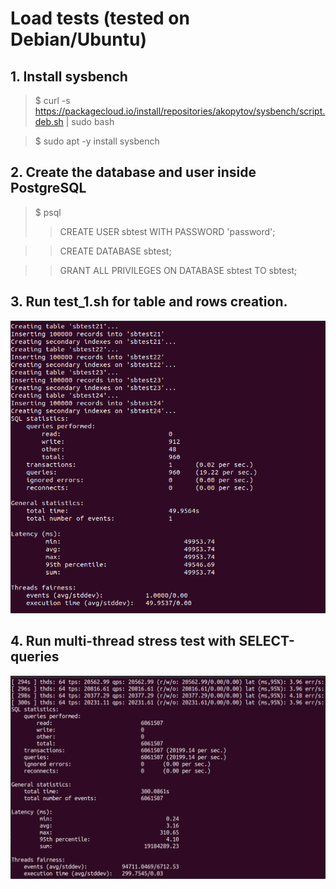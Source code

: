 # Load tests (tested on Debian/Ubuntu)


## 1. Install sysbench
> $ curl -s https://packagecloud.io/install/repositories/akopytov/sysbench/script.deb.sh | sudo bash

> $ sudo apt -y install sysbench

## 2. Create the database and user inside PostgreSQL
>$ psql
>> CREATE USER sbtest WITH PASSWORD 'password';

>> CREATE DATABASE sbtest;

>> GRANT ALL PRIVILEGES ON DATABASE sbtest TO sbtest;

## 3. Run test_1.sh for table and rows creation.

![alt text](./test_1_results.png)

## 4. Run multi-thread stress test with SELECT-queries

![alt text](./test_2_results.png)


